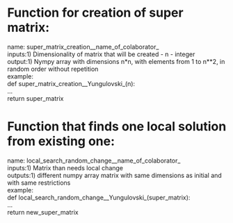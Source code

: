 # Function for creation of super matrix:
name: super_matrix_creation__name_of_colaborator_  
inputs:1) Dimensionality of matrix that will be created - n - integer  
output:1) Nympy array with dimensions n*n, with elements from 1 to n**2, in random order without repetition   
example:  
def super_matrix_creation__Yungulovski_(n):  
    ...  
    return super_matrix  
  
# Function that finds one local solution from existing one:  
name: local_search_random_change__name_of_colaborator_  
inputs:1) Matrix than needs local change  
outputs:1) different numpy array matrix with same dimensions as initial and with same restrictions  
example:  
def local_search_random_change__Yungulovski_(super_matrix):  
...  
return new_super_matrix  
  
#
  
  
  



    
        

